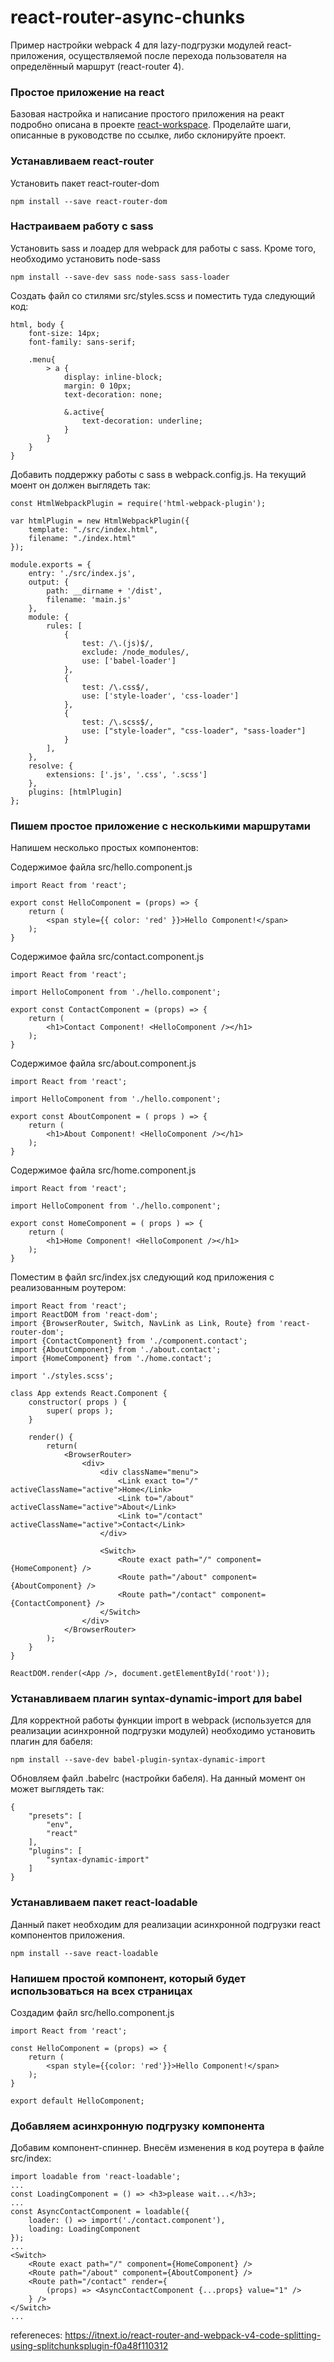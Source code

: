 # react-router-async-chunks
Пример настройки webpack 4 для lazy-подгрузки модулей react-приложения, осуществляемой после перехода пользователя на определённый маршрут (react-router 4).

### Простое приложение на react
Базовая настройка и написание простого приложения на реакт подробно описана в проекте [react-workspace](https://github.com/codyfet/react-workspace). Проделайте шаги, описанные в руководстве по ссылке, либо склонируйте проект.

### Устанавливаем react-router
Установить пакет react-router-dom
```
npm install --save react-router-dom
```

### Настраиваем работу с sass
Установить sass и лоадер для webpack для работы с sass. Кроме того, необходимо установить node-sass
```
npm install --save-dev sass node-sass sass-loader
```

Создать файл со стилями src/styles.scss и поместить туда следующий код:
```
html, body {
    font-size: 14px;
    font-family: sans-serif;

    .menu{
        > a {
            display: inline-block;
            margin: 0 10px;
            text-decoration: none;

            &.active{
                text-decoration: underline;
            }
        }
    }
}
```

Добавить поддержку работы с sass в webpack.config.js. На текущий моент он должен выглядеть так:
```
const HtmlWebpackPlugin = require('html-webpack-plugin');

var htmlPlugin = new HtmlWebpackPlugin({
    template: "./src/index.html",
    filename: "./index.html"
});

module.exports = {
    entry: './src/index.js',
    output: {
        path: __dirname + '/dist',
        filename: 'main.js'
    },
    module: {
        rules: [
            {
                test: /\.(js)$/,
                exclude: /node_modules/,
                use: ['babel-loader']
            }, 
            {
                test: /\.css$/,
                use: ['style-loader', 'css-loader']
            },
            {
                test: /\.scss$/,
                use: ["style-loader", "css-loader", "sass-loader"]
            }
        ],
    },
    resolve: {
        extensions: ['.js', '.css', '.scss']
    },
    plugins: [htmlPlugin]
};
```

### Пишем простое приложение с несколькими маршрутами
Напишем несколько простых компонентов:

Содержимое файла src/hello.component.js
```
import React from 'react';

export const HelloComponent = (props) => {
    return (
        <span style={{ color: 'red' }}>Hello Component!</span>
    );
}
```

Содержимое файла src/contact.component.js
```
import React from 'react';

import HelloComponent from './hello.component';

export const ContactComponent = (props) => {
    return (
        <h1>Contact Component! <HelloComponent /></h1>
    );
}
```

Содержимое файла src/about.component.js
```
import React from 'react';

import HelloComponent from './hello.component';

export const AboutComponent = ( props ) => {
    return (
        <h1>About Component! <HelloComponent /></h1>
    );
}
```

Содержимое файла src/home.component.js
```
import React from 'react';

import HelloComponent from './hello.component';

export const HomeComponent = ( props ) => {
    return (
        <h1>Home Component! <HelloComponent /></h1>
    );
}
```

Поместим в файл src/index.jsx следующий код приложения с реализованным роутером:
```
import React from 'react';
import ReactDOM from 'react-dom';
import {BrowserRouter, Switch, NavLink as Link, Route} from 'react-router-dom';
import {ContactComponent} from './component.contact';
import {AboutComponent} from './about.contact';
import {HomeComponent} from './home.contact';

import './styles.scss';

class App extends React.Component {
    constructor( props ) {
        super( props );
    }

    render() {
        return(
            <BrowserRouter>
                <div>
                    <div className="menu">
                        <Link exact to="/" activeClassName="active">Home</Link>
                        <Link to="/about" activeClassName="active">About</Link>
                        <Link to="/contact" activeClassName="active">Contact</Link>
                    </div>
                    
                    <Switch>
                        <Route exact path="/" component={HomeComponent} />
                        <Route path="/about" component={AboutComponent} />
                        <Route path="/contact" component={ContactComponent} />
                    </Switch>
                </div>
            </BrowserRouter>
        );
    }
}

ReactDOM.render(<App />, document.getElementById('root'));
```

### Устанавливаем плагин syntax-dynamic-import для babel
Для корректной работы функции import в webpack (используется для реализации асинхронной подгрузки модулей) необходимо установить плагин для бабеля:
```
npm install --save-dev babel-plugin-syntax-dynamic-import
```

Обновляем файл .babelrc (настройки бабеля). На данный момент он может выглядеть так:
```
{
    "presets": [
        "env",
        "react"
    ],
    "plugins": [
        "syntax-dynamic-import"
    ]
}
```

### Устанавливаем пакет react-loadable
Данный пакет необходим для реализации асинхронной подгрузки react компонентов приложения.
```
npm install --save react-loadable
```

### Напишем простой компонент, который будет использоваться на всех страницах
Создадим файл src/hello.component.js
```
import React from 'react';

const HelloComponent = (props) => {
    return (
        <span style={{color: 'red'}}>Hello Component!</span>
    );
}

export default HelloComponent;
```

### Добавляем асинхронную подгрузку компонента
Добавим компонент-спиннер. Внесём изменения в код роутера в файле src/index:
```
import loadable from 'react-loadable';
...
const LoadingComponent = () => <h3>please wait...</h3>;
...
const AsyncContactComponent = loadable({
    loader: () => import('./contact.component'),
    loading: LoadingComponent
});
...
<Switch>
    <Route exact path="/" component={HomeComponent} />
    <Route path="/about" component={AboutComponent} />
    <Route path="/contact" render={ 
        (props) => <AsyncContactComponent {...props} value="1" />
    } />
</Switch>
...
```

refereneces:
https://itnext.io/react-router-and-webpack-v4-code-splitting-using-splitchunksplugin-f0a48f110312
